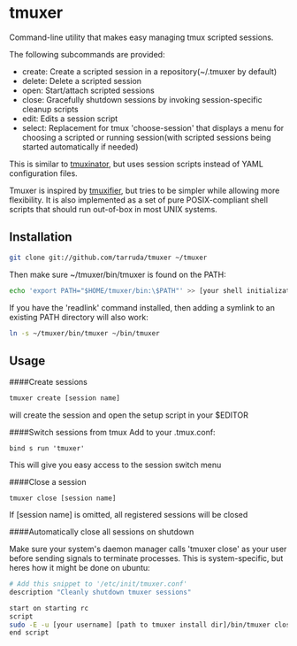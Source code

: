# tmuxer

Command-line utility that makes easy managing tmux scripted sessions.

The following subcommands are provided:

  - create: Create a scripted session in a repository(~/.tmuxer by default) 
  - delete: Delete a scripted session
  - open: Start/attach scripted sessions
  - close: Gracefully shutdown sessions by invoking session-specific cleanup
    scripts
  - edit: Edits a session script
  - select: Replacement for tmux 'choose-session' that displays a menu
    for choosing a scripted or running session(with scripted sessions being
    started automatically if needed)

This is similar to [tmuxinator](https://github.com/aziz/tmuxinator), but
uses session scripts instead of YAML configuration files.

Tmuxer is inspired by [tmuxifier](https://github.com/jimeh/tmuxifier), but
tries to be simpler while allowing more flexibility. It is also implemented as
a set of pure POSIX-compliant shell scripts that should run out-of-box in most
UNIX systems.

## Installation

```sh
git clone git://github.com/tarruda/tmuxer ~/tmuxer
```

Then make sure ~/tmuxer/bin/tmuxer is found on the PATH:

```sh
echo 'export PATH="$HOME/tmuxer/bin:\$PATH"' >> [your shell initialization file]
```

If you have the 'readlink' command installed, then adding a symlink to an
existing PATH directory will also work:

```sh
ln -s ~/tmuxer/bin/tmuxer ~/bin/tmuxer
```

## Usage

####Create sessions

```sh
tmuxer create [session name]
```
will create the session and open the setup script in your $EDITOR

####Switch sessions from tmux
Add to your .tmux.conf:

```
bind s run 'tmuxer'
```

This will give you easy access to the session switch menu

####Close a session

```
tmuxer close [session name]
```

If [session name] is omitted, all registered sessions will be closed

####Automatically close all sessions on shutdown


Make sure your system's daemon manager calls 'tmuxer close' as your user before
sending signals to terminate processes. This is system-specific, but heres how
it might be done on ubuntu:

```sh
# Add this snippet to '/etc/init/tmuxer.conf'
description "Cleanly shutdown tmuxer sessions"

start on starting rc
script
sudo -E -u [your username] [path to tmuxer install dir]/bin/tmuxer close
end script
```

